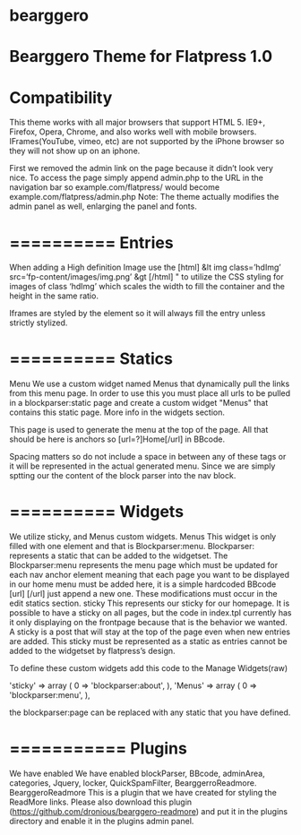 bearggero
=========

Bearggero Theme for Flatpress 1.0
==========
Compatibility
==========
This theme works with all major browsers that support HTML 5. IE9+, Firefox, Opera, Chrome, and also works well with mobile browsers. IFrames(YouTube, vimeo, etc) are not supported by the iPhone browser so they will not show up on an iphone.


First we removed the admin link on the page because it didn’t look very nice. To access the page simply append admin.php to the URL in the navigation bar so example.com/flatpress/ would become example.com/flatpress/admin.php
Note: The theme actually modifies the admin panel as well, enlarging the panel and fonts. 

==========
Entries
==========
When adding a High definition Image use the [html] &lt img class=’hdImg’ src=’fp-content/images/img.png’ &gt  [/html] "  to utilize the CSS styling for images of class ‘hdImg’ which scales the width to fill the container and the height in the same ratio.

Iframes are styled by the element so it will always fill the entry unless strictly stylized.

==========
Statics
==========
Menu
  We use a custom widget named Menus that dynamically pull the links from this menu page. In order to use this you must   place all urls to be pulled in a blockparser:static page and create a custom widget "Menus" that contains this static   page. More info in the widgets section.
  
  This page is used to generate the menu at the top of the page. All that should be here is anchors so [url=?]Home[/url]   in BBcode. 

  Spacing matters so do not include a space in between any of these tags or it will be represented in the actual          generated menu. Since we are simply sptting our the content of the block parser into the nav block.

==========
Widgets
==========
We utilize sticky, and Menus custom widgets.
Menus
  This widget is only filled with one element and that is Blockparser:menu.
  Blockparser: represents a static that can be added to the widgetset.
  The Blockparser:menu represents the menu page which must be updated for each nav anchor element meaning that each page   you want to be displayed in our home menu must be added here, it is a simple hardcoded BBcode [url] [/url] just append   a new one. These modifications must occur in the edit statics section.
sticky
  This represents our sticky for our homepage. It is possible to have a sticky on all pages, but the code in index.tpl    currently has it only displaying on the frontpage because that is the behavior we wanted. A sticky is a post that will   stay at the top of the page even when new entries are added. This sticky must be represented as a static as entries     cannot be added to the widgetset by flatpress’s design.
  
  To define these custom widgets add this code to the Manage Widgets(raw)
  
  'sticky' => 
  array (
    0 => 'blockparser:about',
  ),
  'Menus' => 
  array (
    0 => 'blockparser:menu',
  ),
  
  the blockparser:page can be replaced with any static that you have defined.

===========
Plugins
===========
We have enabled We have enabled blockParser, BBcode, adminArea, categories, Jquery, locker, QuickSpamFilter, BearggerroReadmore.
  BearggeroReadmore
    This is a plugin that we have created for styling the ReadMore links. Please also download this plugin                  (https://github.com/dronious/bearggero-readmore) and put it in the plugins directory and enable it in the plugins        admin panel.

  
  
  
  




